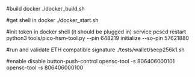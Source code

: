 #build docker
./docker_build.sh

#get shell in docker
./docker_start.sh


#init token in docker shell (it should be plugged in)
service pcscd restart
python3 tools/pico-hsm-tool.py --pin 648219 initialize --so-pin 57621880


#run and validate ETH compatible signature
./tests/wallet/secp256k1.sh 


#enable disable button-push-control
opensc-tool -s 806406000101
opensc-tool -s 806406000100